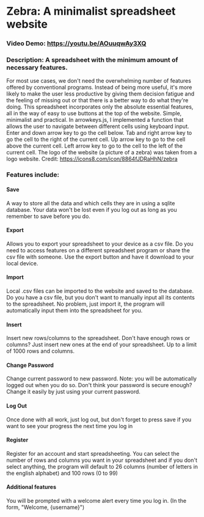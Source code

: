 # Zebra: A minimalist spreadsheet website

### Video Demo: https://youtu.be/AOuuqwAy3XQ

### Description: A spreadsheet with the minimum amount of necessary features.
For most use cases, we don't need the overwhelming number of features offered by conventional programs.
Instead of being more useful, it's more likely to make the user less productive by giving them decision fatigue
and the feeling of missing out or that there is a better way
to do what they're doing. This spreadsheet incorporates only the absolute essential features, all in the way of
easy to use buttons at the top of the website. Simple, minimalist and practical. In arrowkeys.js, I implemented a function that
allows the user to navigate between different cells using keyboard input.
Enter and down arrow key to go the cell below.
Tab and right arrow key to go the cell to the right of the current cell.
Up arrow key to go to the cell above the current cell.
Left arrow key to go to the cell to the left of the current cell.
The logo of the website (a picture of a zebra) was taken from a logo website.
Credit: https://icons8.com/icon/8864fJDRaHhN/zebra

### Features include:

#### Save
A way to store all the data and which cells they are in using a sqlite database. Your data won't be lost
even if you log out as long as you remember to save before you do.

#### Export
Allows you to export your spreadsheet to your device as a csv file. Do you need to access features on a
different spreadsheet program or share the csv file with someone. Use the export button and
have it download to your local device.

#### Import
Local .csv files can be imported to the website and saved to the database. Do you have a csv file, but
you don't want to manually input all its contents to the spreadsheet. No problem, just import it, the program
will automatically input them into the spreadsheet for you.

#### Insert
Insert new rows/columns to the spreadsheet. Don't have enough rows or columns? Just insert new ones at the end
of your spreadsheet. Up to a limit of 1000 rows and columns.

#### Change Password
Change current password to new password. Note: you will be automatically logged out when you do so. Don't think
your password is secure enough? Change it easily by just using your current password.

#### Log Out
Once done with all work, just log out, but don't forget to press save if you want to see
your progress the next time you log in

#### Register
Register for an account and start spreadsheeting. You can select the number of rows and columns you want in your spreadsheet and if
you don't select anything, the program will default to 26 columns (number of letters in the english alphabet) and 100 rows (0 to 99)

#### Additional features
You will be prompted with a welcome alert every time you log in. (In the form, "Welcome, {username}")